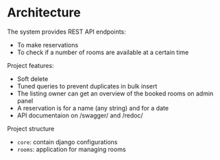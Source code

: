 # Architecture

The system provides REST API endpoints:
+ To make reservations
+ To check if a number of rooms are available at a certain time

Project features:
+ Soft delete
+ Tuned queries to prevent duplicates in bulk insert
+ The listing owner can get an overview of the booked rooms on admin panel
+ A reservation is for a name (any string) and for a date
+ API documentaion on /swagger/ and /redoc/

Project structure
+ `core`: contain django configurations
+ `rooms`: application for managing rooms 